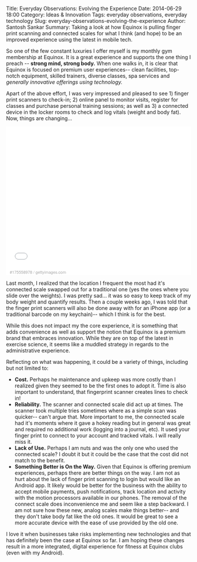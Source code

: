Title: Everyday Observations: Evolving the Experience
Date: 2014-06-29 18:00
Category: Ideas & Innovation
Tags: everyday observations, everyday technology
Slug: everyday-observations-evolving-the-experience
Author: Santosh Sankar
Summary: Taking a look at how Equinox is pulling finger print scanning and connected scales for what I think (and hope) to be an improved experience using the latest in mobile tech.

So one of the few constant luxuries I offer myself is my monthly gym membership at Equinox. It is a great experience and supports the one thing I preach -- **strong mind, strong body.** When one walks in, it is clear that Equinox is focused on premium user experiences-- clean facilities, top-notch equipment, skilled trainers, diverse classes, spa services and *generally innovative offerings using technology.*

Apart of the above effort, I was very impressed and pleased to see 1) finger print scanners to check-in; 2) online panel to monitor visits, register for classes and purchase personal training sessions;  as well as 3) a connected device in the locker rooms to check and log vitals (weight and body fat). Now, things are changing...

<div style="background-color:#fff;display:inline-block;font-family:'Helvetica Neue',Arial,sans-serif;color:#a7a7a7;font-size:11px;width:100%;max-width:507px;min-width:300px;"><div style="overflow:hidden;position:relative;height:0;padding:66.666667% 0 49px 0;width:100%;"><iframe src="//embed.gettyimages.com/embed/175558978?et=DkUKJUStSiZSBn46UjQoUg&sig=H4hCWUoy_6HGp2dJiOFYNvrq767DfV3kjRNPZysimwo=" width="507" height="387" scrolling="no" frameborder="0" style="display:inline-block;position:absolute;top:0;left:0;width:100%;height:100%;"></iframe></div><p style="margin:0;"></p><div style="padding:0;margin:4px 0 0 10px;text-align:left;"><a href="http://www.gettyimages.com/detail/175558978" target="_blank" style="color:#a7a7a7;text-decoration:none;font-weight:normal !important;border:none;display:inline-block;">#175558978</a> / <a href="http://www.gettyimages.com" target="_blank" style="color:#a7a7a7;text-decoration:none;font-weight:normal !important;border:none;display:inline-block;">gettyimages.com</a></div></div>


Last month, I realized that the location I frequent the most had it's connected scale swapped out for a traditional one (yes the ones where you slide over the weights). I was pretty sad... it was so easy to keep track of my body weight and quantify results. Then a couple weeks ago, I was told that the finger print scanners will also be done away with for an iPhone app (or a traditional barcode on my keychain)-- which I think is for the best.

While this does not impact my the core experience, it is something that adds convenience as well as support the notion that Equinox is a premium brand that embraces innovation. While they are on top of the latest in exercise science, it seems like a muddled strategy in regards to the administrative experience.

Reflecting on what was happening, it could be a variety of things, including but not limited to:

* **Cost.** Perhaps he maintenance and upkeep was more costly than I realized given they seemed to be the first ones to adopt it. Time is also important to understand, that fingerprint scanner creates lines to check in!
*  **Reliability.** The scanner and connected scale did act up at times. The scanner took multiple tries sometimes where as a simple scan was quicker-- can't argue that. More important to me, the connected scale had it's moments where it gave a hokey reading but in general was great and required no additional work (logging into a journal, etc). It used your finger print to connect to your account and tracked vitals. I will really miss it.
*  **Lack of Use.** Perhaps I am nuts and was the only one who used the connected scale? I doubt it but it could be the case that the cost did not match to the benefit.
*  **Something Better is On the Way.** Given that Equinox is offering premium experiences, perhaps there are better things on the way. I am not as hurt about the lack of finger print scanning to login but would like an Android app. It likely would be better for the business with the ability to accept mobile payments, push notifications, track location and activity with the motion processors available in our phones. The removal of the connect scale does inconvenience me and seem like a step backward. I am not sure how these new, analog scales make things better-- and they don't take body fat like the old ones. It would be great to see a more accurate device with the ease of use provided by the old one.

I love it when businesses take risks implementing new technologies and that has definitely been the case at Equinox so far. I am hoping these changes result in a more integrated, digital experience for fitness at Equinox clubs (even with my Android).